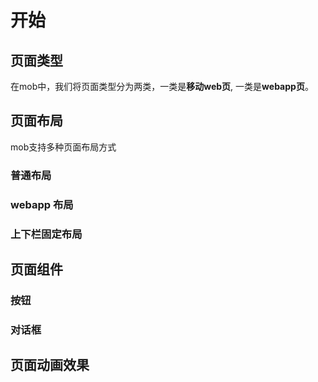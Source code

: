 # 开始

## 页面类型

在mob中，我们将页面类型分为两类，一类是<b>移动web页</b>, 一类是<b>webapp页</b>。

## 页面布局

mob支持多种页面布局方式

### 普通布局

### webapp 布局

### 上下栏固定布局

## 页面组件

### 按钮

### 对话框

## 页面动画效果

